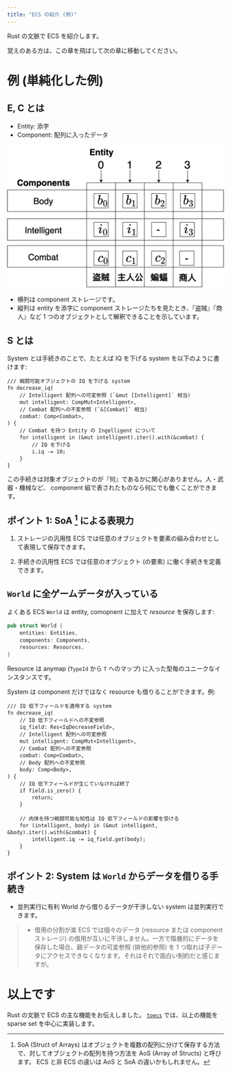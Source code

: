 ```yaml
---
title: "ECS の紹介 (例)"
---
```


Rust の文脈で ECS を紹介します。

覚えのある方は、この章を飛ばして次の章に移動してください。

# 例 (単純化した例)


## E, C とは

* Entity: 添字
* Component: 配列に入ったデータ

![](/images/toecs/big-array.png)

* 横列は component ストレージです。
* 縦列は entity を添字に component ストレージたちを見たとき、『盗賊』『商人』など 1 つのオブジェクトとして解釈できることを示しています。

## S とは

System とは手続きのことで、たとえば IQ を下げる system を以下のように書けます:

```rust:疑似コード1
/// 戦闘可能オブジェクトの IQ を下げる system
fn decrease_iq(
    // Intelligent 配列への可変参照 (`&mut [Intelligent]` 相当)
    mut intelligent: CompMut<Intelligent>,
    // Combat 配列への不変参照 (`&[Combat]` 相当)
    combat: Comp<Combat>,
) {
    // Combat を持つ Entity の Ingelligent について
    for intelligent in (&mut intelligent).iter().with(&combat) {
        // IQ を下げる
        i.iq -= 10;
    }
}
```

この手続きは対象オブジェクトのが『何』であるかに関心がありません。人・武器・機械など、 component 組で表されたものなら何にでも働くことができます。

## ポイント 1: SoA [^1] による表現力

1. ストレージの汎用性
  ECS では任意のオブジェクトを要素の組み合わせとして表現して保存できます。

2. 手続きの汎用性
  ECS では任意のオブジェクト (の要素) に働く手続きを定義できます。

## `World` に全ゲームデータが入っている

よくある ECS `World` は entity, comopnent に加えて _resource_ を保存します:

```rust
pub struct World {
    entities: Entities,
    components: Components,
    resources: Resources,
}
```

Resource は anymap (`TypeId` から `T` へのマップ) に入った型毎のユニークなインスタンスです。

System は component だけではなく resource も借りることができます。例:

```rust:疑似コード2
/// IQ 低下フィールドを適用する system
fn decrease_iq(
    // IQ 低下フィールドへの不変参照
    iq_field: Res<IqDecreaseField>,
    // Intelligent 配列への可変参照
    mut intelligent: CompMut<Intelligent>,
    // Combat 配列への不変参照
    combat: Comp<Combat>,
    // Body 配列への不変参照
    body: Comp<Body>,
) {
    // IQ 低下フィールドが生じていなければ終了
    if field.is_zero() {
        return;
    }

    // 肉体を持つ戦闘可能な知性は IQ 低下フィールドの影響を受ける
    for (intelligent, body) in (&mut intelligent, &body).iter().with(&combat) {
        intelligent.iq -= iq_field.get(body);
    }
}
```

## ポイント 2: System は `World` からデータを借りる手続き

* 並列実行に有利
  World から借りるデータが干渉しない system は並列実行できます。

> * 借用の分割が楽
>   ECS では個々のデータ (resource または component ストレージ) の借用が互いに干渉しません。一方で階層的にデータを保存した場合、親データの可変参照 (排他的参照) を 1 つ取れば子データにアクセスできなくなります。それはそれで面白い制約だと感じますが。

# 以上です

Rust の文脈で ECS の主な機能をお伝えしました。 [`toecs`] では、以上の機能を sparse set を中心に実装します。

[`toecs`]: https://github.com/toyboot4e/toecs

[^1]: SoA (Struct of Arrays) はオブジェクトを複数の配列に分けて保存する方法で、対してオブジェクトの配列を持つ方法を AoS (Array of Structs) と呼びます。 ECS と非 ECS の違いは AoS と SoA の違いかもしれません。

